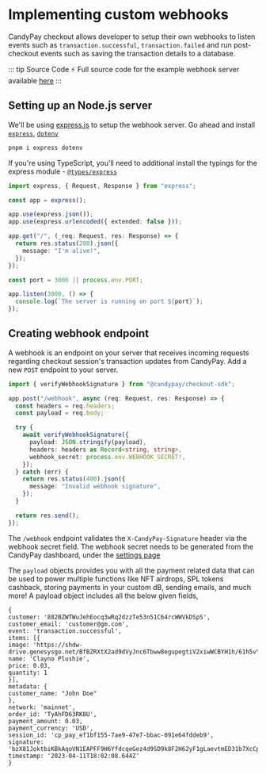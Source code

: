 # Implementing custom webhooks

CandyPay checkout allows developer to setup their own webhooks to listen events such as `transaction.successful`, `transaction.failed` and run post-checkout events such as saving the transaction details to a database.

::: tip Source Code
:zap: Full source code for the example webhook server available [here](https://github.com/candypay/checkout-webhook-example)
:::

## Setting up an Node.js server

We'll be using [express.js](https://expressjs.com/) to setup the webhook server. Go ahead and install [`express`](https://npmjs.com/package/express), [`dotenv`](https://npmjs.com/package/dotenv)

```bash
pnpm i express dotenv
```

If you're using TypeScript, you'll need to additional install the typings for the express module - [`@types/express`](https://npmjs.com/package/@types/express)

```ts
import express, { Request, Response } from "express";

const app = express();

app.use(express.json());
app.use(express.urlencoded({ extended: false }));

app.get("/", (_req: Request, res: Response) => {
  return res.status(200).json({
    message: "I'm alive!",
  });
});

const port = 3000 || process.env.PORT;

app.listen(3000, () => {
  console.log(`The server is running on port ${port}`);
});
```

## Creating webhook endpoint

A webhook is an endpoint on your server that receives incoming requests regarding checkout session's transaction updates from CandyPay. Add a new `POST` endpoint to your server.

```ts
import { verifyWebhookSignature } from "@candypay/checkout-sdk";

app.post("/webhook", async (req: Request, res: Response) => {
  const headers = req.headers;
  const payload = req.body;

  try {
    await verifyWebhookSignature({
      payload: JSON.stringify(payload),
      headers: headers as Record<string, string>,
      webhook_secret: process.env.WEBHOOK_SECRET!,
    });
  } catch (err) {
    return res.status(400).json({
      message: "Invalid webhook signature",
    });
  }

  return res.send();
});
```

The `/webhook` endpoint validates the `X-CandyPay-Signature` header via the webhook secret field. The webhook secret needs to be generated from the CandyPay dashboard, under the [settings page](https://candypay.fun/settings)

The `payload` objects provides you with all the payment related data that can be used to power multiple functions like NFT airdrops, SPL tokens cashback, storing payments in your custom dB, sending emails, and much more! A payload object includes all the below given fields,

```
{
customer: '882BZWTWuJehEocq3wRq2dzzTe53n51C64rcWWVkDSpS',
customer_email: 'customer@gm.com',
event: 'transaction.successful',
items: [{
image: 'https://shdw-drive.genesysgo.net/BfBZRXtX2ad9dVyJnc6Tbww8egupegtiV2xiwWCBYH1h/61h5vYyRsjL._SL1212_.jpg';,
name: 'Clayno Plushie',
price: 0.03,
quantity: 1
}],
metadata: {
customer_name: "John Doe"
},
network: 'mainnet',
order_id: 'TyAhFD63RK8U',
payment_amount: 0.03,
payment_currency: 'USD',
session_id: 'cp_pay_ef1bf155-7ae9-47e7-bbac-091e64fddeb9',
signature: 'bzX81JoktbiKBkAqoVN1EAPFF9H6YfdcqeGez4d9SD9k8F2H62yF1gLaevtmED31b7XcCpWgRJhYMxhfQSFSThc',
timestamp: '2023-04-11T18:02:08.644Z'
}
```
